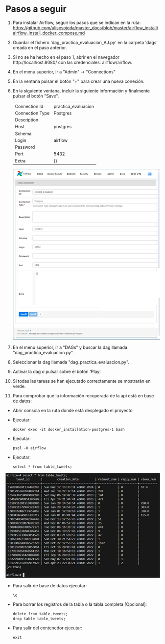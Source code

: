 # Pasos a seguir

1. Para instalar Airflow, seguir los pasos que se indican en la ruta:
https://github.com/ulisesojeda/master_docs/blob/master/airflow_install/airflow_install_docker_compose.md 

2. Guardar el fichero 'dag_practica_evaluacion_AJ.py' en la carpeta 'dags' creada en el paso anterior.

3. Si no se ha hecho en el paso 1, abrir en el navegador http://localhost:8080/ con las credenciales: airflow/airflow.

4. En el menu superior, ir a "Admin" -> "Connections"

5. En la ventana pulsar el botón "+" para crear una nueva conexión.

6. En la siguiente ventana, incluir la siguiente información y finalmente pulsar el botón "Save".

   |   |  |
   |:---|:---|
   |Connection Id|practica_evaluacion|
   |Connection Type|Postgres|
   |Description||
   |Host|postgres|
   |Schema||
   |Login|airflow|
   |Password||
   |Port|5432|
   |Extra|{}|

   ![image connection](./postgres_connection.png)


7. En el menu superior, ir a "DAGs" y buscar la dag llamada "dag_practica_evaluacion.py".

8. Seleccionar la dag llamada "dag_practica_evaluacion.py".

9. Activar la dag o pulsar sobre el botón 'Play'.

10. Si todas las tareas se han ejecutado correctamente se mostrarán en verde.

11. Para comprobar que la información recuperada de la api está en base de datos:

   - Abrir consola en la ruta donde está desplegado el proyecto

   - Ejecutar: 
      ```
      docker exec -it docker_installation-postgres-1 bash
      ```
   
   - Ejecutar: 
      ```
      psql -U airflow
      ```
   
   - Ejecutar:
      ```
      select * from table_tweets;
      ```
   
   ![image select](./postgres_select.png)

   - Para salir de base de datos ejecutar:
      ```
      \q
      ```

   - Para borrar los registros de la tabla o la tabla completa [Opcional]:
      ```
      delete from table_tweets;
      drop table table_tweets;
      ```

   - Para salir del contenedor ejecutar:
      ```
      exit
      ```